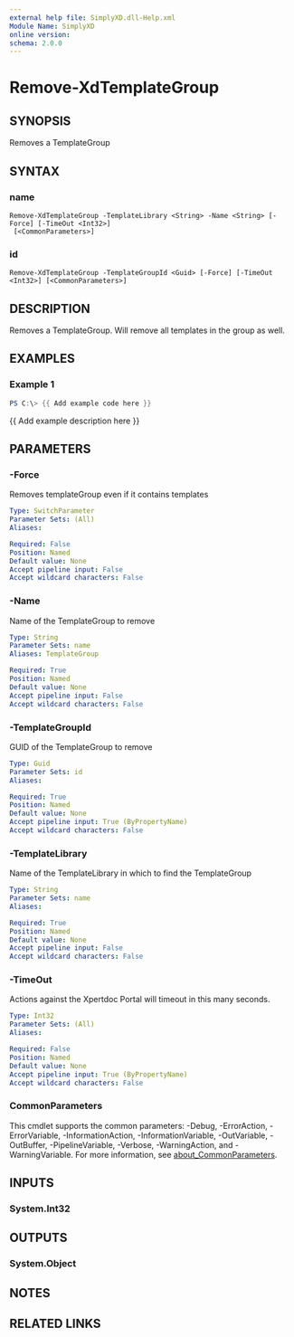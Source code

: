 ```yaml
---
external help file: SimplyXD.dll-Help.xml
Module Name: SimplyXD
online version:
schema: 2.0.0
---
```


# Remove-XdTemplateGroup

## SYNOPSIS
Removes a TemplateGroup

## SYNTAX

### name
```
Remove-XdTemplateGroup -TemplateLibrary <String> -Name <String> [-Force] [-TimeOut <Int32>]
 [<CommonParameters>]
```

### id
```
Remove-XdTemplateGroup -TemplateGroupId <Guid> [-Force] [-TimeOut <Int32>] [<CommonParameters>]
```

## DESCRIPTION
Removes a TemplateGroup.  Will remove all templates in the group as well.

## EXAMPLES

### Example 1
```powershell
PS C:\> {{ Add example code here }}
```

{{ Add example description here }}

## PARAMETERS

### -Force
Removes templateGroup even if it contains templates

```yaml
Type: SwitchParameter
Parameter Sets: (All)
Aliases:

Required: False
Position: Named
Default value: None
Accept pipeline input: False
Accept wildcard characters: False
```

### -Name
Name of the TemplateGroup to remove

```yaml
Type: String
Parameter Sets: name
Aliases: TemplateGroup

Required: True
Position: Named
Default value: None
Accept pipeline input: False
Accept wildcard characters: False
```

### -TemplateGroupId
GUID of the TemplateGroup to remove

```yaml
Type: Guid
Parameter Sets: id
Aliases:

Required: True
Position: Named
Default value: None
Accept pipeline input: True (ByPropertyName)
Accept wildcard characters: False
```

### -TemplateLibrary
Name of the TemplateLibrary in which to find the TemplateGroup

```yaml
Type: String
Parameter Sets: name
Aliases:

Required: True
Position: Named
Default value: None
Accept pipeline input: False
Accept wildcard characters: False
```

### -TimeOut
Actions against the Xpertdoc Portal will timeout in this many seconds.

```yaml
Type: Int32
Parameter Sets: (All)
Aliases:

Required: False
Position: Named
Default value: None
Accept pipeline input: True (ByPropertyName)
Accept wildcard characters: False
```

### CommonParameters
This cmdlet supports the common parameters: -Debug, -ErrorAction, -ErrorVariable, -InformationAction, -InformationVariable, -OutVariable, -OutBuffer, -PipelineVariable, -Verbose, -WarningAction, and -WarningVariable. For more information, see [about_CommonParameters](http://go.microsoft.com/fwlink/?LinkID=113216).

## INPUTS

### System.Int32

## OUTPUTS

### System.Object
## NOTES

## RELATED LINKS
